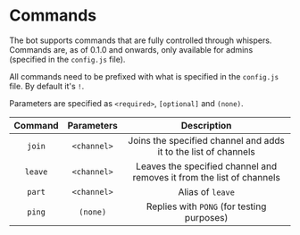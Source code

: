 # Commands
The bot supports commands that are fully controlled through whispers. Commands are, as of 0.1.0 and onwards, only available for admins (specified in the `config.js` file).

All commands need to be prefixed with what is specified in the `config.js` file. By default it's `!`.

Parameters are specified as `<required>`, `[optional]` and `(none)`.

| Command | Parameters | Description |
| :---: | :---: | :---: |
| `join`       | `<channel>` | Joins the specified channel and adds it to the list of channels |
| `leave`      | `<channel>` | Leaves the specified channel and removes it from the list of channels |
| `part`       | `<channel>` | Alias of `leave` |
| `ping`       | `(none)`    | Replies with `PONG` (for testing purposes) |
